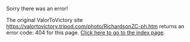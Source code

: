

Sorry there was an error!

The original ValorToVictory site https://valortovictory.tripod.com/photo/RichardsonZC-ph.htm returns an error code: 404 for this page. [Click here to go to the index page](../index.md).
